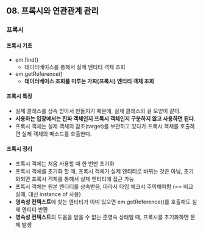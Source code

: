 ## 08. 프록시와 연관관계 관리

### 프록시
#### 프록시 기초
- em.find()
  - 데이터베이스를 통해서 실제 엔티티 객체 조회
- em.getReference()
  - **데이터베이스 조회를 미루는 가짜(프록시) 엔티티 객체 조회**

#### 프록시 특징
- 실제 클래스를 상속 받아서 만들지기 때문에, 실제 클래스와 겉 모양이 같다.
- **사용하는 입장에서는 진짜 객체인지 프록시 객체인지 구분하지 않고 사용하면 된다.**
- 프록시 객체는 실제 객체의 참조(target)를 보관하고 있다가 프록시 객체를 호출하면 실제 객체의 메소드를 호출한다.

#### 프록시 정리
- 프록시 객체는 처음 사용할 때 한 번만 초기화
- 프록시 객체를 초기화 할 때, 프록시 객체가 실제 엔티티로 바뀌는 것은 아님, 초기화되면 프록시 객체를 통해서 실제 엔티티에 접근 가능
- 프록시 객체는 원본 엔티티를 상속받음, 따라서 타입 체크시 주의해야함 (== 비교 실패, 대신 instance of 사용)
- **영속성 컨텍스트**에 찾는 엔티티가 이미 있으면 em.getReference()를 호출해도 실제 엔티티 반환
- **영속성 컨텍스트**의 도움을 받을 수 없는 준영속 상태일 때, 프록시를 초기화하면 문제 발생